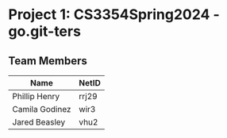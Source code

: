 # Project 1: CS3354Spring2024 - go.git-ters

## Team Members

| Name           | NetID |
|----------------|-------|
| Phillip Henry  | rrj29 |
| Camila Godinez | wir3  |
| Jared Beasley  | vhu2  |